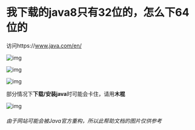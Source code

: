 # 我下载的**java8只有32位**的，怎么**下64位**的

访问https://www.java.com/en/

![img](https://uploader.shimo.im/f/PyIwJty6w7TJaGnC.png!thumbnail)

![img](https://uploader.shimo.im/f/Va0rgpEGWoHqudEg.png!thumbnail)

![img](https://uploader.shimo.im/f/ziU8rT8LdF5D0os4.png!thumbnail)

部分情况下**下载/安装java**时可能会卡住，请用**木棍**

![img](https://uploader.shimo.im/f/YMnSUxPnCmvf0fgv.png!thumbnail)

###### 由于网站可能会被Java官方重构，所以此帮助文档的图片仅供参考